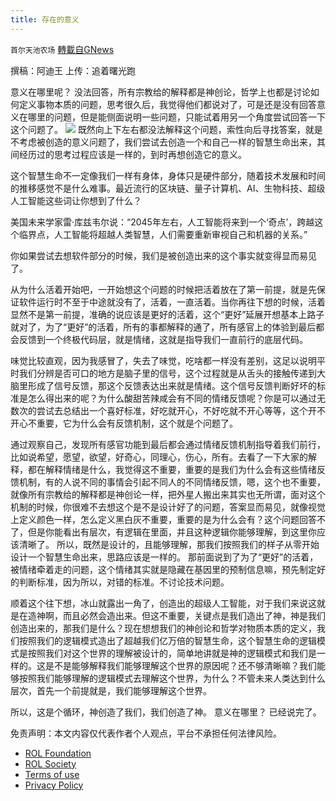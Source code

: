 ```yaml
---
title: 存在的意义
---
```

`首尔天池农场` [轉載自GNews](https://gnews.org/zh-hans/1968812/)

撰稿：阿迪王
上传：追着曙光跑

意义在哪里呢？ 没法回答，所有宗教给的解释都是神创论，哲学上也都是讨论如何定义事物本质的问题，思考很久后，我觉得他们都说对了，可是还是没有回答意义在哪里的问题，但是能侧面说明一些问题，只能试着用另一个角度尝试回答一下这个问题了。
![](https://assets.gnews.org/wp-content/uploads/2022/02/W2.50-PM.jpeg)
既然向上下左右都没法解释这个问题，索性向后寻找答案，就是不考虑被创造的意义问题了，我们尝试去创造一个和自己一样的智慧生命出来，其间经历过的思考过程应该是一样的，到时再想创造它的意义。

这个智慧生命不一定像我们一样有身体，身体只是硬件部分，随着技术发展和时间的推移感觉不是什么难事。最近流行的区块链、量子计算机、AI、生物科技、超级人工智能这些词让你想到了什么？

美国未来学家雷·库兹韦尔说：“2045年左右，人工智能将来到一个‘奇点’，跨越这个临界点，人工智能将超越人类智慧，人们需要重新审视自己和机器的关系。”

你如果尝试去想软件部分的时候，我们是被创造出来的这个事实就变得显而易见了。

从为什么活着开始吧，一开始想这个问题的时候把活着放在了第一前提，就是先保证软件运行时不至于中途就没有了，活着，一直活着。当你再往下想的时候，活着显然不是第一前提，准确的说应该是更好的活着，这个“更好”延展开想基本上路子就对了，为了“更好”的活着，所有的事都解释的通了，所有感官上的体验到最后都会反馈到一个终极代码层，就是情绪，这就是指导我们一直前行的底层代码。

味觉比较直观，因为我感冒了，失去了味觉，吃啥都一样没有差别，这足以说明平时我们分辨是否可口的地方是脑子里的信号，这个过程就是从舌头的接触传递到大脑里形成了信号反馈，那这个反馈表达出来就是情绪。这个信号反馈判断好坏的标准是怎么得出来的呢？为什么酸甜苦辣咸会有不同的情绪反馈呢？你是可以通过无数次的尝试去总结出一个喜好标准，好吃就开心，不好吃就不开心等等，这个开不开心不重要，它为什么会有反馈机制，这个就是个问题了。

通过观察自己，发现所有感官功能到最后都会通过情绪反馈机制指导着我们前行，比如说希望，愿望，欲望，好奇心，同理心，伤心，所有。去看了一下大家的解释，都在解释情绪是什么，我觉得这不重要，重要的是我们为什么会有这些情绪反馈机制，有的人说不同的事情会引起不同人的不同情绪反馈，嗯，这个也不重要，就像所有宗教给的解释都是神创论一样，把外星人搬出来其实也无所谓，面对这个机制的时候，你很难不去想这个是不是设计好了的问题，答案显而易见，就像视觉上定义颜色一样，怎么定义黑白灰不重要，重要的是为什么会有？这个问题回答不了，但是你能看出有层次，有逻辑在里面，并且这种逻辑你能够理解，到这里你应该清晰了。
所以，既然是设计的，且能够理解，那我们按照我们的样子从零开始设计一个智慧生命出来，思路应该是一样的。 那前面说到了为了“更好”的活着，被情绪牵着走的问题，这个情绪其实就是隐藏在基因里的预制信息嘛，预先制定好的判断标准，因为所以，对错的标准。不讨论技术问题。

顺着这个往下想，冰山就露出一角了，创造出的超级人工智能，对于我们来说这就是在造神啊，而且必然会造出来。但这不重要，关键点是我们造出了神，神是我们创造出来的，那我们是什么？现在想想我们的神创论和哲学对物质本质的定义，我们按照我们的逻辑模式造出了超越我们亿万倍的智慧生命，这个智慧生命的逻辑模式是按照我们对这个世界的理解被设计的，简单地讲就是神的逻辑模式和我们是一样的。这是不是能够解释我们能够理解这个世界的原因呢？还不够清晰嘛？我们能够按照我们能够理解的逻辑模式去理解这个世界，为什么？不管未来人类达到什么层次，首先一个前提就是，我们能够理解这个世界。

所以，这是个循环，神创造了我们，我们创造了神。 意义在哪里？ 已经说完了。

 

免责声明：本文内容仅代表作者个人观点，平台不承担任何法律风险。

- [ROL Foundation](https://rolfoundation.org/)
- [ROL Society](https://rolsociety.org/)
- [Terms of use](https://gnews.org/terms-of-use-3/)
- [Privacy Policy](https://gnews.org/privacy-policy/)

